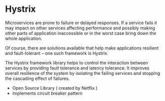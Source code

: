 # Hystrix

Microservices are prone to failure or delayed responses. If a service fails it may impact on other services affecting performance and possibly making other parts of application inaccessible or in the worst case bring down the whole application.

Of course, there are solutions available that help make applications resilient and fault-tolerant – one such framework is Hystrix.

The Hystrix framework library helps to control the interaction between services by providing fault tolerance and latency tolerance. It improves overall resilience of the system by isolating the failing services and stopping the cascading effect of failures.


- Open Source Library ( created by Netflix )
- implements circuit breaker pattern